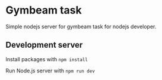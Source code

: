 # Gymbeam task

Simple nodejs server for gymbeam task for nodejs developer.

## Development server

Install packages with `npm install`

Run Node.js server with `npm run dev`
